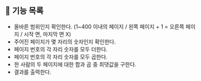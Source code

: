## 📖 기능 목록
 
- 올바른 범위인지 확인한다. (1~400 이내의 페이지 / 왼쪽 페이지 + 1 = 오른쪽 페이지 / 시작 면, 마지막 면 X)
- 주어진 페이지가 몇 자리의 숫자인지 확인한다.
- 페이지 번호의 각 자리 숫자를 모두 더한다.
- 페이지 번호의 각 자리 숫자를 모두 곱한다.
- 한 사람의 두 페이지에 대한 합과 곱 중 최댓값을 구한다.
- 결과를 출력한다.
